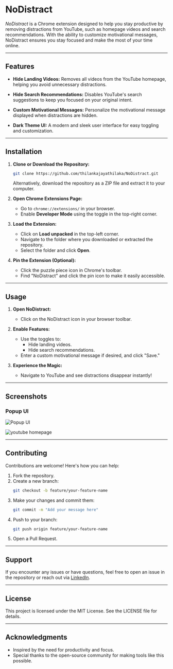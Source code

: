 # NoDistract

_NoDistract_ is a Chrome extension designed to help you stay productive by removing distractions from YouTube, such as homepage videos and search recommendations. With the ability to customize motivational messages, NoDistract ensures you stay focused and make the most of your time online.

---

## **Features**

- **Hide Landing Videos:**
  Removes all videos from the YouTube homepage, helping you avoid unnecessary distractions.

- **Hide Search Recommendations:**
  Disables YouTube's search suggestions to keep you focused on your original intent.

- **Custom Motivational Messages:**
  Personalize the motivational message displayed when distractions are hidden.

- **Dark Theme UI:**
  A modern and sleek user interface for easy toggling and customization.

---

## **Installation**

1. **Clone or Download the Repository:**
   ```bash
   git clone https://github.com/thilankajayathilaka/NoDistract.git
   ```
   Alternatively, download the repository as a ZIP file and extract it to your computer.

2. **Open Chrome Extensions Page:**
   - Go to `chrome://extensions/` in your browser.
   - Enable **Developer Mode** using the toggle in the top-right corner.

3. **Load the Extension:**
   - Click on **Load unpacked** in the top-left corner.
   - Navigate to the folder where you downloaded or extracted the repository.
   - Select the folder and click **Open**.

4. **Pin the Extension (Optional):**
   - Click the puzzle piece icon in Chrome's toolbar.
   - Find "NoDistract" and click the pin icon to make it easily accessible.

---

## **Usage**

1. **Open NoDistract:**
   - Click on the NoDistract icon in your browser toolbar.

2. **Enable Features:**
   - Use the toggles to:
     - Hide landing videos.
     - Hide search recommendations.
   - Enter a custom motivational message if desired, and click "Save."

3. **Experience the Magic:**
   - Navigate to YouTube and see distractions disappear instantly!

---

## **Screenshots**

### **Popup UI**

![Popup UI](https://github.com/user-attachments/assets/7b2f3e18-b45f-436c-a4d0-4462f203f029)

![youtube homepage](https://github.com/user-attachments/assets/06a754f5-0da2-4f9b-9bd8-d6d9683dc6c0)

---

## **Contributing**

Contributions are welcome! Here's how you can help:

1. Fork the repository.
2. Create a new branch:
   ```bash
   git checkout -b feature/your-feature-name
   ```
3. Make your changes and commit them:
   ```bash
   git commit -m "Add your message here"
   ```
4. Push to your branch:
   ```bash
   git push origin feature/your-feature-name
   ```
5. Open a Pull Request.

---

## **Support**

If you encounter any issues or have questions, feel free to open an issue in the repository or reach out via [LinkedIn](https://www.linkedin.com/in/thilanka-jayathilak).

---

## **License**

This project is licensed under the MIT License. See the LICENSE file for details.

---

## **Acknowledgments**

- Inspired by the need for productivity and focus.
- Special thanks to the open-source community for making tools like this possible.

